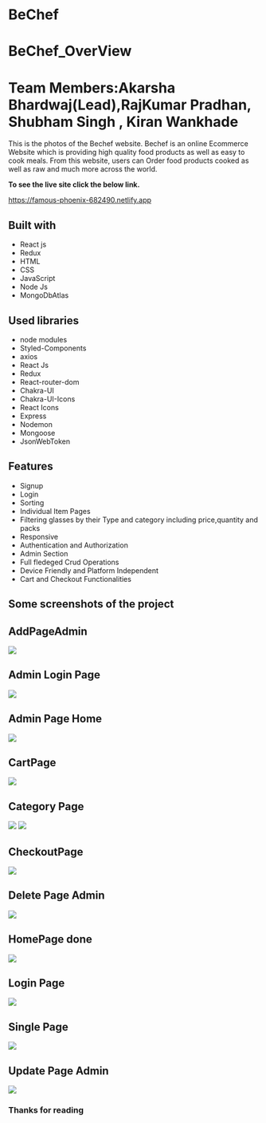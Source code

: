 # BeChef 
# BeChef_OverView
# Team Members:Akarsha Bhardwaj(Lead),RajKumar Pradhan, Shubham Singh , Kiran Wankhade

This is the photos of the Bechef website. Bechef is an online Ecommerce Website which is providing high quality food products as well as easy to cook meals. From this website, users can Order food products cooked as well as raw and much more across the world.

**To see the live site click the below link.**

https://famous-phoenix-682490.netlify.app

## Built with
<ul>
  <li>React js</li>
  <li>Redux</li>
  <li>HTML</li>
  <li>CSS</li>
  <li>JavaScript</li>
  <li>Node Js</li>
  <li>MongoDbAtlas</li>
</ul>

## Used libraries
<ul>
  <li>node modules</li>
  <li>Styled-Components</li>
  <li>axios</li>
  <li>React Js</li>
  <li>Redux</li>
  <li>React-router-dom</li>
  <li>Chakra-UI</li>
  <li>Chakra-UI-Icons</li>
  <li>React Icons</li>
   <li>Express</li>
    <li>Nodemon</li>
   <li>Mongoose</li>
    <li>JsonWebToken</li>
</ul>

## Features
<ul>
  <li>Signup</li>
  <li>Login</li>
    <li>Sorting</li>
  <li>Individual Item Pages</li>
  <li>Filtering glasses by their Type and category including price,quantity and packs</li>
   <li>Responsive</li>
   <li>Authentication and Authorization</li>
   <li>Admin Section</li>
   <li>Full fledeged Crud Operations</li>
   <li>Device Friendly and Platform Independent</li>
   <li>Cart and Checkout Functionalities</li>
</ul>

## Some screenshots of the project


## AddPageAdmin
<img src="./screenshot/addpageadmin.jpg">

## Admin Login Page
<img src="./screenshot/adminlogin.jpg">


## Admin Page Home
<img src="./screenshot/adminpagehome.jpg">

## CartPage
<img src="./screenshot/cartpage.jpg">

## Category Page
<img src="./screenshot/category2.jpg">
<img src="./screenshot/category.jpg">

## CheckoutPage
<img src="./screenshot/checkoutpage.jpg">

## Delete Page Admin
<img src="./screenshot/deletepageadmin.jpg">

## HomePage done
<img src="./screenshot/homepage.jpg">

## Login Page
<img src="./screenshot/login.jpg">

## Single Page
<img src="./screenshot/singlepage.jpg">


## Update Page Admin
<img src="./screenshot/updatepageadmin.jpg">


### Thanks for reading

